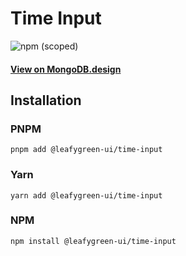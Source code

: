 
# Time Input

![npm (scoped)](https://img.shields.io/npm/v/@leafygreen-ui/time-input.svg)
#### [View on MongoDB.design](https://www.mongodb.design/component/time-input/live-example/)

## Installation

### PNPM

```shell
pnpm add @leafygreen-ui/time-input
```

### Yarn

```shell
yarn add @leafygreen-ui/time-input
```

### NPM

```shell
npm install @leafygreen-ui/time-input
```

